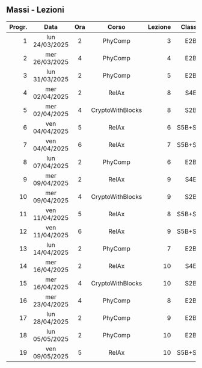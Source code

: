 ## Massi - Lezioni

|Progr.| Data | Ora | Corso | Lezione | Classe |
|--:|:-:|:-:|:-:|--:|:-:|
|1|lun 24/03/2025|2|PhyComp|3|E2B|
|2|mer 26/03/2025|4|PhyComp|4|E2B|
|3|lun 31/03/2025|2|PhyComp|5|E2B|
|4|mer 02/04/2025|2|RelAx|8|S4E|
|5|mer 02/04/2025|4|CryptoWithBlocks|8|S2B|
|6|ven 04/04/2025|5|RelAx|6|S5B+S5D|
|7|ven 04/04/2025|6|RelAx|7|S5B+S5D|
|8|lun 07/04/2025|2|PhyComp|6|E2B|
|9|mer 09/04/2025|2|RelAx|9|S4E|
|10|mer 09/04/2025|4|CryptoWithBlocks|9|S2B|
|11|ven 11/04/2025|5|RelAx|8|S5B+S5D|
|12|ven 11/04/2025|6|RelAx|9|S5B+S5D|
|13|lun 14/04/2025|2|PhyComp|7|E2B|
|14|mer 16/04/2025|2|RelAx|10|S4E|
|15|mer 16/04/2025|4|CryptoWithBlocks|10|S2B|
|16|mer 23/04/2025|4|PhyComp|8|E2B|
|17|lun 28/04/2025|2|PhyComp|9|E2B|
|18|lun 05/05/2025|2|PhyComp|10|E2B|
|19|ven 09/05/2025|5|RelAx|10|S5B+S5D|


